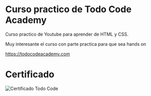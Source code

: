 # Curso practico de Todo Code Academy

Curso practico de Youtube para aprender de HTML y CSS.

Muy interesante el curso con parte practica para que sea hands on

https://todocodeacademy.com


# Certificado
<image src="images/certificado-html.PNG" alt="Certificado Todo Code">